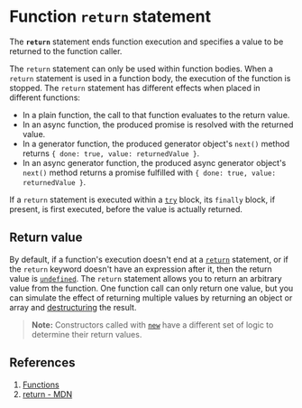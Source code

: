 # Function `return` statement

The **`return`** statement ends function execution and specifies a value to be returned to the function caller.

The `return` statement can only be used within function bodies. When a `return` statement is used in a function body, the execution of the function is stopped. The `return` statement has different effects when placed in different functions:

- In a plain function, the call to that function evaluates to the return value.
- In an async function, the produced promise is resolved with the returned value.
- In a generator function, the produced generator object's `next()` method returns `{ done: true, value: returnedValue }`.
- In an async generator function, the produced async generator object's `next()` method returns a promise fulfilled with `{ done: true, value: returnedValue }`.

If a `return` statement is executed within a [`try`](https://developer.mozilla.org/en-US/docs/Web/JavaScript/Reference/Statements/try...catch) block, its `finally` block, if present, is first executed, before the value is actually returned.

## Return value

By default, if a function's execution doesn't end at a [`return`](https://developer.mozilla.org/en-US/docs/Web/JavaScript/Reference/Statements/return) statement, or if the `return` keyword doesn't have an expression after it, then the return value is [`undefined`](https://developer.mozilla.org/en-US/docs/Web/JavaScript/Reference/Global_Objects/undefined). The `return` statement allows you to return an arbitrary value from the function. One function call can only return one value, but you can simulate the effect of returning multiple values by returning an object or array and [destructuring](https://developer.mozilla.org/en-US/docs/Web/JavaScript/Reference/Operators/Destructuring_assignment) the result.

> **Note:** Constructors called with [`new`](https://developer.mozilla.org/en-US/docs/Web/JavaScript/Reference/Operators/new) have a different set of logic to determine their return values.

## References

1. [Functions](https://developer.mozilla.org/en-US/docs/Web/JavaScript/Reference/Functions)
1. [return - MDN](https://developer.mozilla.org/en-US/docs/Web/JavaScript/Reference/Statements/return)
